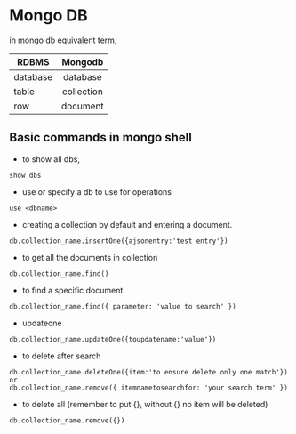 # Mongo DB
in mongo db equivalent term,

| RDBMS     | Mongodb    |
| ----------|:----------:|
| database  | database   |
| table     | collection |
| row       | document   |


## Basic commands in mongo shell
* to show all dbs,
```
show dbs
```
* use or specify a db to use for operations
```
use <dbname>
```
* creating a collection by default and entering a document.
```
db.collection_name.insertOne({ajsonentry:'test entry'})
```
* to get all the documents in collection
```
db.collection_name.find()
```
* to find a specific document
```
db.collection_name.find({ parameter: 'value to search' })
```
* updateone 
```
db.collection_name.updateOne({toupdatename:'value'})
```
* to delete after search
```
db.collection_name.deleteOne({item:'to ensure delete only one match'})
or
db.collection_name.remove({ itemnametosearchfor: 'your search term' })
```
* to delete all (remember to put {}, without {} no item will be deleted)
```
db.collection_name.remove({})
```
